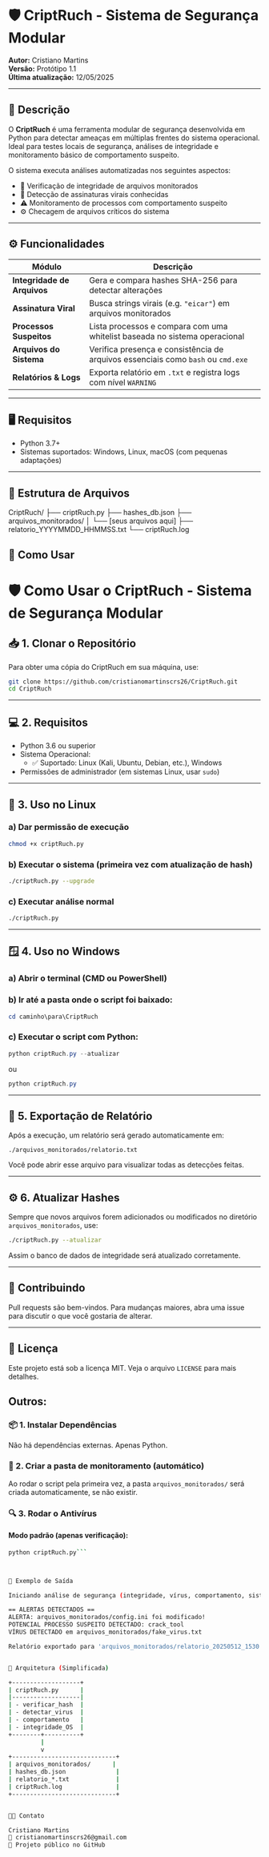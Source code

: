 # 🛡️ CriptRuch - Sistema de Segurança Modular

**Autor:** Cristiano Martins  
**Versão:** Protótipo 1.1  
**Última atualização:** 12/05/2025  

---

## 📌 Descrição

O **CriptRuch** é uma ferramenta modular de segurança desenvolvida em Python para detectar ameaças em múltiplas frentes do sistema operacional.  
Ideal para testes locais de segurança, análises de integridade e monitoramento básico de comportamento suspeito.

O sistema executa análises automatizadas nos seguintes aspectos:

- 🧬 Verificação de integridade de arquivos monitorados
- 🦠 Detecção de assinaturas virais conhecidas
- ⚠️ Monitoramento de processos com comportamento suspeito
- ⚙️ Checagem de arquivos críticos do sistema

---

## ⚙️ Funcionalidades

| Módulo                       | Descrição                                                                 |
|-----------------------------|--------------------------------------------------------------------------|
| **Integridade de Arquivos** | Gera e compara hashes SHA-256 para detectar alterações                  |
| **Assinatura Viral**        | Busca strings virais (e.g. `"eicar"`) em arquivos monitorados           |
| **Processos Suspeitos**     | Lista processos e compara com uma whitelist baseada no sistema operacional |
| **Arquivos do Sistema**     | Verifica presença e consistência de arquivos essenciais como `bash` ou `cmd.exe` |
| **Relatórios & Logs**       | Exporta relatório em `.txt` e registra logs com nível `WARNING`         |

---

## 🖥️ Requisitos

- Python 3.7+
- Sistemas suportados: Windows, Linux, macOS (com pequenas adaptações)

---

## 📂 Estrutura de Arquivos

CriptRuch/
├── criptRuch.py
├── hashes_db.json
├── arquivos_monitorados/
│ └── [seus arquivos aqui]
├── relatorio_YYYYMMDD_HHMMSS.txt
└── criptRuch.log



## 🚀 Como Usar

# 🛡️ Como Usar o CriptRuch - Sistema de Segurança Modular

## 📥 1. Clonar o Repositório

Para obter uma cópia do CriptRuch em sua máquina, use:

```bash
git clone https://github.com/cristianomartinscrs26/CriptRuch.git
cd CriptRuch
```

---

## 💻 2. Requisitos

- Python 3.6 ou superior
- Sistema Operacional:
  - ✅ Suportado: Linux (Kali, Ubuntu, Debian, etc.), Windows
- Permissões de administrador (em sistemas Linux, usar `sudo`)

---

## 🐧 3. Uso no Linux

### a) Dar permissão de execução

```bash
chmod +x criptRuch.py
```

### b) Executar o sistema (primeira vez com atualização de hash)

```bash
./criptRuch.py --upgrade
```

### c) Executar análise normal

```bash
./criptRuch.py
```

---

## 🪟 4. Uso no Windows

### a) Abrir o terminal (CMD ou PowerShell)

### b) Ir até a pasta onde o script foi baixado:

```powershell
cd caminho\para\CriptRuch
```

### c) Executar o script com Python:

```powershell
python criptRuch.py --atualizar
```

ou

```powershell
python criptRuch.py
```

---

## 📝 5. Exportação de Relatório

Após a execução, um relatório será gerado automaticamente em:

```
./arquivos_monitorados/relatorio.txt
```

Você pode abrir esse arquivo para visualizar todas as detecções feitas.

---

## ⚙️ 6. Atualizar Hashes

Sempre que novos arquivos forem adicionados ou modificados no diretório `arquivos_monitorados`, use:

```bash
./criptRuch.py --atualizar
```

Assim o banco de dados de integridade será atualizado corretamente.

---

## 🤝 Contribuindo

Pull requests são bem-vindos. Para mudanças maiores, abra uma issue para discutir o que você gostaria de alterar.

---

## 📄 Licença

Este projeto está sob a licença MIT. Veja o arquivo `LICENSE` para mais detalhes.

## Outros:

### 📦 1. Instalar Dependências
Não há dependências externas. Apenas Python.

### 📁 2. Criar a pasta de monitoramento (automático)
Ao rodar o script pela primeira vez, a pasta `arquivos_monitorados/` será criada automaticamente, se não existir.

### 🔍 3. Rodar o Antivírus

#### Modo padrão (apenas verificação):
```bash
python criptRuch.py```



🧪 Exemplo de Saída

Iniciando análise de segurança (integridade, vírus, comportamento, sistema)...

== ALERTAS DETECTADOS ==
ALERTA: arquivos_monitorados/config.ini foi modificado!
POTENCIAL PROCESSO SUSPEITO DETECTADO: crack_tool
VÍRUS DETECTADO em arquivos_monitorados/fake_virus.txt

Relatório exportado para 'arquivos_monitorados/relatorio_20250512_1530.txt'.


🧱 Arquitetura (Simplificada)

+-------------------+
| criptRuch.py      |
|-------------------|
| - verificar_hash  |
| - detectar_virus  |
| - comportamento   |
| - integridade_OS  |
+--------+----------+
         |
         v
+-----------------------------+
| arquivos_monitorados/      |
| hashes_db.json              |
| relatorio_*.txt             |
| criptRuch.log               |
+-----------------------------+


🧑‍💻 Contato

Cristiano Martins
📧 cristianomartinscrs26@gmail.com
🔗 Projeto público no GitHub
